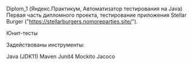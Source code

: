 Diplom_1 (Яндекс.Практикум, Автоматизатор тестирования на Java)
Первая часть дипломного проекта, тестирование приложения Stellar Burger ("https://stellarburgers.nomoreparties.site/").

Юнит-тесты

Задействованы инструменты:

Java (JDK11)
Maven
Junit4
Mockito
Jacoco
